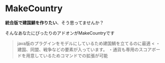 # MakeCountry

**統合版で建国鯖を作りたい**、そう思ってませんか？  

そんなあなたにぴったりのアドオンがMakeCountryです  

> java版のプラグインをモデルにしているため建国鯖を立てるのに最適  <
・建国、同盟、戦争などの要素が入っています。
・通貨も専用のスコアボードを用意しているためコマンドでの拡張が可能
